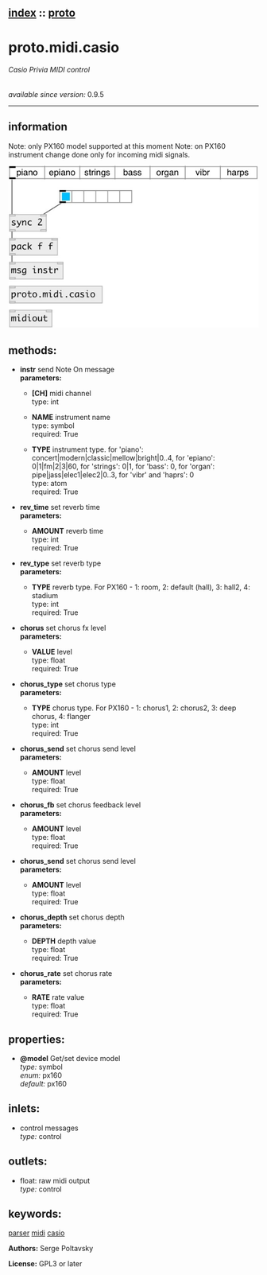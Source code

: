 [index](index.html) :: [proto](category_proto.html)
---

# proto.midi.casio

###### Casio Privia MIDI control

*available since version:* 0.9.5

---


## information
Note: only PX160 model supported at this moment Note: on PX160 instrument change done only for incoming midi signals.


[![example](../examples/img/proto.midi.casio.jpg)](../examples/pd/proto.midi.casio.pd)





## methods:

* **instr**
send Note On message<br>
  __parameters:__
  - **[CH]** midi channel<br>
    type: int <br>

  - **NAME** instrument name<br>
    type: symbol <br>
    required: True <br>

  - **TYPE** instrument type. for &#39;piano&#39;: concert|modern|classic|mellow|bright|0..4, for &#39;epiano&#39;: 0|1|fm|2|3|60, for &#39;strings&#39;: 0|1, for &#39;bass&#39;: 0, for &#39;organ&#39;: pipe|jass|elec1|elec2|0..3, for &#39;vibr&#39; and &#39;haprs&#39;: 0<br>
    type: atom <br>
    required: True <br>

* **rev_time**
set reverb time<br>
  __parameters:__
  - **AMOUNT** reverb time<br>
    type: int <br>
    required: True <br>

* **rev_type**
set reverb type<br>
  __parameters:__
  - **TYPE** reverb type. For PX160 - 1: room, 2: default (hall), 3: hall2, 4: stadium<br>
    type: int <br>
    required: True <br>

* **chorus**
set chorus fx level<br>
  __parameters:__
  - **VALUE** level<br>
    type: float <br>
    required: True <br>

* **chorus_type**
set chorus type<br>
  __parameters:__
  - **TYPE** chorus type. For PX160 - 1: chorus1, 2: chorus2, 3: deep chorus, 4: flanger<br>
    type: int <br>
    required: True <br>

* **chorus_send**
set chorus send level<br>
  __parameters:__
  - **AMOUNT** level<br>
    type: float <br>
    required: True <br>

* **chorus_fb**
set chorus feedback level<br>
  __parameters:__
  - **AMOUNT** level<br>
    type: float <br>
    required: True <br>

* **chorus_send**
set chorus send level<br>
  __parameters:__
  - **AMOUNT** level<br>
    type: float <br>
    required: True <br>

* **chorus_depth**
set chorus depth<br>
  __parameters:__
  - **DEPTH** depth value<br>
    type: float <br>
    required: True <br>

* **chorus_rate**
set chorus rate<br>
  __parameters:__
  - **RATE** rate value<br>
    type: float <br>
    required: True <br>




## properties:

* **@model** 
Get/set device model<br>
_type:_ symbol<br>
_enum:_ px160<br>
_default:_ px160<br>



## inlets:

* control messages<br>
_type:_ control



## outlets:

* float: raw midi output<br>
_type:_ control



## keywords:

[parser](keywords/parser.html)
[midi](keywords/midi.html)
[casio](keywords/casio.html)






**Authors:** Serge Poltavsky




**License:** GPL3 or later






